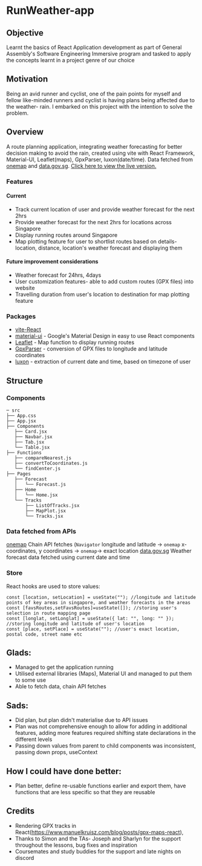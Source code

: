 # RunWeather-app

## Objective
Learnt the basics of React Application development as part of General Assembly's Software Engineering Immersive program and tasked to apply the concepts learnt in a project genre of our choice

## Motivation
Being an avid runner and cyclist, one of the pain points for myself and fellow like-minded runners and cyclist is having plans being affected due to the weather- rain. I embarked on this project with the intention to solve the problem. 

## Overview
A route planning application, integrating weather forecasting for better decision making to avoid the rain, created using vite with React Framework, Material-UI, Leaflet(maps), GpxParser, luxon(date/time). Data fetched from [onemap](https://developers.onemap.sg/) and [data.gov.sg](https://data.gov.sg/dataset/weather-forecast). [Click here to view the live version.](https://runweather.vercel.app/)

### Features
#### Current
- Track current location of user and provide weather forecast for the next 2hrs
- Provide weather forecast for the next 2hrs for locations across Singapore
- Display running routes around Singapore
- Map plotting feature for user to shortlist routes based on details-location, distance, location's weather forecast and displaying them

#### Future improvement considerations
- Weather forecast for 24hrs, 4days
- User customization features- able to add custom routes (GPX files) into website
- Travelling duration from user's location to destination for map plotting feature

### Packages

- [vite-React]()
- [material-ui](https://material-ui.com/) - Google's Material Design in easy to use React components
- [Leaflet](https://leafletjs.com/) - Map function to display running routes
- [GpxParser](https://www.npmjs.com/package/gpxparser) - conversion of GPX files to longitude and latitude coordinates
- [luxon](https://moment.github.io/luxon/#/?id=luxon) - extraction of current date and time, based on timezone of user

## Structure

### Components

```
─ src
├── App.css
├── App.jsx
├── Components
   ├── Card.jsx
   ├── Navbar.jsx
   ├── Tab.jsx
   └── Table.jsx
├── Functions
   ├── compareNearest.js
   ├── convertToCoordinates.js
   └── findCenter.js
├── Pages
   ├── Forecast
   │   └── Forecast.js
   ├── Home
   │   └── Home.jsx
   └── Tracks
       ├── ListOfTracks.jsx
       ├── MapPlot.jsx
       └── Tracks.jsx
```

### Data fetched from APIs
[onemap](https://developers.onemap.sg/) Chain API fetches (`Navigator` longitude and latitude -> `onemap` x-coordinates, y coordinates -> `onemap`-> exact location
[data.gov.sg](https://data.gov.sg/dataset/weather-forecast) Weather forecast data fetched using current date and time
### Store

React hooks are used to store values:
```
const [location, setLocation] = useState(""); //longitude and latitude points of key areas in singapore, and weather forecasts in the areas
const [favsRoutes,setFavsRoutes]=useState([]); //storing user's selection in route mapping page
const [longlat, setLonglat] = useState({ lat: "", long: "" }); //storing longitude and latitude of user's location
const [place, setPlace] = useState(""); //user's exact location, postal code, street name etc
```

## Glads:
- Managed to get the application running
- Utilised external libraries (Maps), Material UI and managed to put them to some use
- Able to fetch data, chain API fetches

## Sads:
- Did plan, but plan didn't materialise due to API issues
- Plan was not comprehensive enough to allow for adding in additional features, adding more features required shifting state declarations in the different levels
- Passing down values from parent to child components was inconsistent, passing down props, useContext

## How I could have done better:
- Plan better, define re-usable functions earlier and export them, have functions that are less specific so that they are reusable

## Credits
- Rendering GPX tracks in React(https://www.manuelkruisz.com/blog/posts/gpx-maps-react),
- Thanks to Simon and the TAs- Joseph and Sharlyn for the support throughout the lessons, bug fixes and inspiration
- Coursemates and study buddies for the support and late nights on discord
